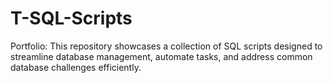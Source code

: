 # T-SQL-Scripts
Portfolio: This repository showcases a collection of SQL scripts designed to streamline database management, automate tasks, and address common database challenges efficiently.
